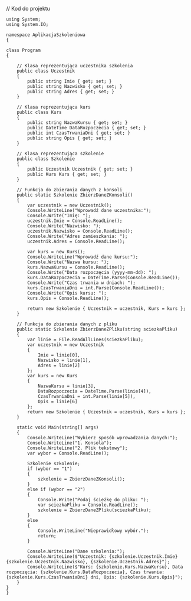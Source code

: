 // Kod do projektu

    using System;
    using System.IO;

    namespace AplikacjaSzkoleniowa
    {

    class Program
    {
    
        // Klasa reprezentująca uczestnika szkolenia
        public class Uczestnik
        {
            public string Imie { get; set; }
            public string Nazwisko { get; set; }
            public string Adres { get; set; }
        }
        
        // Klasa reprezentująca kurs
        public class Kurs
        {
            public string NazwaKursu { get; set; }
            public DateTime DataRozpoczecia { get; set; }
            public int CzasTrwaniaDni { get; set; }
            public string Opis { get; set; }
        }

        // Klasa reprezentująca szkolenie
        public class Szkolenie
        {
            public Uczestnik Uczestnik { get; set; }
            public Kurs Kurs { get; set; }
        }

        // Funkcja do zbierania danych z konsoli
        public static Szkolenie ZbierzDaneZKonsoli()
        {
            var uczestnik = new Uczestnik();
            Console.WriteLine("Wprowadź dane uczestnika:");
            Console.Write("Imię: ");
            uczestnik.Imie = Console.ReadLine();
            Console.Write("Nazwisko: ");
            uczestnik.Nazwisko = Console.ReadLine();
            Console.Write("Adres zamieszkania: ");
            uczestnik.Adres = Console.ReadLine();

            var kurs = new Kurs();
            Console.WriteLine("Wprowadź dane kursu:");
            Console.Write("Nazwa kursu: ");
            kurs.NazwaKursu = Console.ReadLine();
            Console.Write("Data rozpoczęcia (yyyy-mm-dd): ");
            kurs.DataRozpoczecia = DateTime.Parse(Console.ReadLine());
            Console.Write("Czas trwania w dniach: ");
            kurs.CzasTrwaniaDni = int.Parse(Console.ReadLine());
            Console.Write("Opis kursu: ");
            kurs.Opis = Console.ReadLine();

            return new Szkolenie { Uczestnik = uczestnik, Kurs = kurs };
        }

        // Funkcja do zbierania danych z pliku
        public static Szkolenie ZbierzDaneZPliku(string sciezkaPliku)
        {
            var linie = File.ReadAllLines(sciezkaPliku);
            var uczestnik = new Uczestnik
            {
                Imie = linie[0],
                Nazwisko = linie[1],
                Adres = linie[2]
            };
            var kurs = new Kurs
            {
                NazwaKursu = linie[3],
                DataRozpoczecia = DateTime.Parse(linie[4]),
                CzasTrwaniaDni = int.Parse(linie[5]),
                Opis = linie[6]
            };
            return new Szkolenie { Uczestnik = uczestnik, Kurs = kurs };
        }

        static void Main(string[] args)
        {
            Console.WriteLine("Wybierz sposób wprowadzania danych:");
            Console.WriteLine("1. Konsola");
            Console.WriteLine("2. Plik tekstowy");
            var wybor = Console.ReadLine();

            Szkolenie szkolenie;
            if (wybor == "1")
            {
                szkolenie = ZbierzDaneZKonsoli();
            }
            else if (wybor == "2")
            {
                Console.Write("Podaj ścieżkę do pliku: ");
                var sciezkaPliku = Console.ReadLine();
                szkolenie = ZbierzDaneZPliku(sciezkaPliku);
            }
            else
            {
                Console.WriteLine("Nieprawidłowy wybór.");
                return;
            }

            Console.WriteLine("Dane szkolenia:");
            Console.WriteLine($"Uczestnik: {szkolenie.Uczestnik.Imie} {szkolenie.Uczestnik.Nazwisko}, {szkolenie.Uczestnik.Adres}");
            Console.WriteLine($"Kurs: {szkolenie.Kurs.NazwaKursu}, Data rozpoczęcia: {szkolenie.Kurs.DataRozpoczecia}, Czas trwania: {szkolenie.Kurs.CzasTrwaniaDni} dni, Opis: {szkolenie.Kurs.Opis}");
        }
    }
    }
